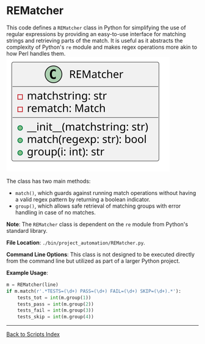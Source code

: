 # REMatcher

This code defines a `REMatcher` class in Python for simplifying the use of regular expressions by providing an easy-to-use interface for matching strings and retrieving parts of the match. It is useful as it abstracts the complexity of Python's `re` module and makes regex operations more akin to how Perl handles them.
![REMatcher UML](../../images_scripts_uml/ProjAuto_REMatcherClass.svg)

The class has two main methods:

- `match()`, which guards against running match operations without having a valid regex pattern by returning a boolean indicator.
- `group()`, which allows safe retrieval of matching groups with error handling in case of no matches.

**Note**: The `REMatcher` class is dependent on the `re` module from Python's standard library.

**File Location**: `./bin/project_automation/REMatcher.py`.

**Command Line Options**: This class is not designed to be executed directly from the command line but utilized as part of a larger Python project.

**Example Usage**:

```python
m = REMatcher(line)
if m.match(r'.*TESTS=(\d+) PASS=(\d+) FAIL=(\d+) SKIP=(\d+).*'):
    tests_tot = int(m.group(1))
    tests_pass = int(m.group(2))
    tests_fail = int(m.group(3))
    tests_skip = int(m.group(4))
```

---

[Back to Scripts Index](index.md)
